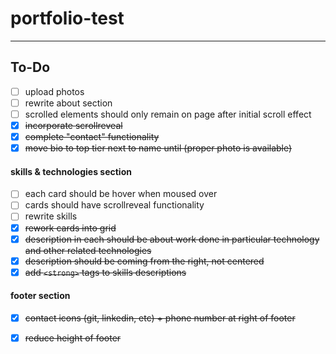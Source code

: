 # portfolio-test




---

## To-Do

- [ ] upload photos 
- [ ] rewrite about section  
- [ ] scrolled elements should only remain on page after initial scroll effect 
- [x] ~~incorporate scrollreveal~~  
- [x] ~~complete "contact" functionality~~
- [x] ~~move bio to top tier next to name until (proper photo is available)~~ 

#### skills & technologies section

- [ ] each card should be hover when moused over
- [ ] cards should have scrollreveal functionality 
- [ ] rewrite skills  
- [x] ~~rework cards into grid~~
- [x] ~~description in each should be about work done in particular technology and other related technologies~~
- [x] ~~description should be coming from the right, not centered~~
- [x] ~~add `<strong>` tags to skills descriptions~~

#### footer section

- [x] ~~contact icons (git, linkedin, etc) + phone number at right of footer~~
- [x] ~~reduce height of footer~~


